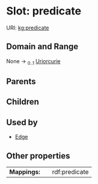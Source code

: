 
# Slot: predicate



URI: [kg:predicate](https://purl.humanatlas.io/vocab/kg/predicate)


## Domain and Range

None &#8594;  <sub>0..1</sub> [Uriorcurie](types/Uriorcurie.md)

## Parents


## Children


## Used by

 * [Edge](Edge.md)

## Other properties

|  |  |  |
| --- | --- | --- |
| **Mappings:** | | rdf:predicate |
